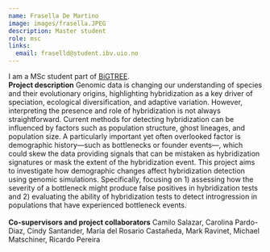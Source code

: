 ```yaml
---
name: Frasella De Martino
image: images/frasella.JPEG
description: Master student
role: msc
links:
  email: fraselld@student.ibv.uio.no
---
```


I am a MSc student part of [BiGTREE](www.bigtree-training.org).
<br>
**Project description**
Genomic data is changing our understanding of species and their evolutionary origins, highlighting hybridization as a key driver of speciation, ecological diversification, and adaptive variation. However, interpreting the presence and role of hybridization is not always straightforward. Current methods for detecting hybridization can be influenced by factors such as population structure, ghost lineages, and population size. A particularly important yet often overlooked factor is demographic history—such as bottlenecks or founder events—, which could skew the data providing signals that can be mistaken as hybridization signatures or mask the extent of the hybridization event.  This project aims to investigate how demographic changes affect hybridization detection using genomic simulations. Specifically, focusing on 1) assessing how the severity of a bottleneck might produce false positives in hybridization tests and 2) evaluating the ability of hybridization tests to detect introgression in populations that have experienced bottleneck events.
<br><br> **Co-supervisors and project collaborators** Camilo Salazar, Carolina Pardo-Diaz, Cindy Santander, María del Rosario Castañeda, Mark Ravinet, Michael Matschiner, Ricardo Pereira
